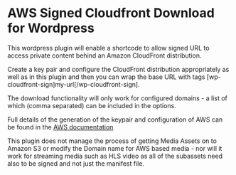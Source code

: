 # AWS Signed Cloudfront Download for Wordpress

This wordpress plugin will enable a shortcode to allow signed URL to access 
private content behind an Amazon CloudFront distribution.

Create a key pair and configure the CloudFront distribution appropriately 
as well as in this plugin and then you can wrap the base URL with tags 
[wp-cloudfront-sign]my-url[/wp-cloudfront-sign].

The download functionality will only work for configured domains - a list of
which (comma separated) can be included in the options.

Full details of the generation of the keypair and configuration of AWS can 
be found in the 
[AWS documentation](http://docs.aws.amazon.com/AmazonCloudFront/latest/DeveloperGuide/PrivateContent.html)

This plugin does not manage the process of getting Media Assets on to Amazon
S3 or modify the Domain name for AWS based media - nor will it work for 
streaming media such as HLS video as all of the subassets need also to 
be signed and not just the manifest file.
